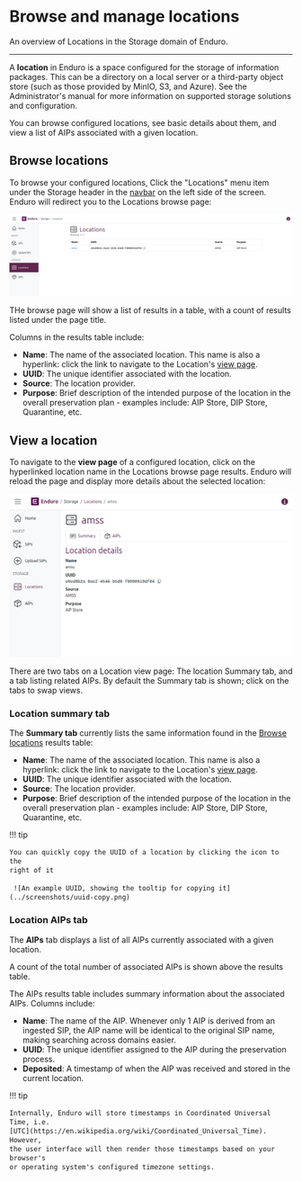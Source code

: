 # Browse and manage locations

An overview of Locations in the Storage domain of Enduro.

-----

A **location** in Enduro is a space configured for the storage of information
packages. This can be a directory on a local server or a third-party object
store (such as those provided by MinIO, S3, and Azure). See the Administrator's
manual for more information on supported storage solutions and configuration.

You can browse configured locations, see basic details about them, and
view a list of AIPs associated with a given location.

## Browse locations

To browse your configured locations, Click the "Locations" menu item under the
Storage header in the [navbar] on the left side of the screen. Enduro will
redirect you to the Locations browse page:

![The locations browse page in Enduro](../screenshots/locations-browse.png)

THe browse page will show a list of results in a table, with a count of results
listed under the page title.

Columns in the results table include:

* **Name**: The name of the associated location. This name is also a hyperlink:
  click the link to navigate to the Location's [view page](#view-a-location).
* **UUID**: The unique identifier associated with the location.
* **Source**: The location provider.
* **Purpose**: Brief description of the intended purpose of the location in the
  overall preservation plan - examples include: AIP Store, DIP Store,
  Quarantine, etc.

## View a location

To navigate to the **view page** of a configured location, click on the
hyperlinked location name in the Locations browse page results. Enduro will
reload the page and display more details about the selected location:

![A location view page](../screenshots/location-view.png)

There are two tabs on a Location view page: The location Summary tab, and a tab
listing related AIPs. By default the Summary tab is shown; click on the tabs to
swap views.

### Location summary tab

The **Summary tab** currently lists the same information found in the
[Browse locations](#browse-locations) results table:

* **Name**: The name of the associated location. This name is also a hyperlink:
  click the link to navigate to the Location's [view page](#view-a-location).
* **UUID**: The unique identifier associated with the location.
* **Source**: The location provider.
* **Purpose**: Brief description of the intended purpose of the location in the
  overall preservation plan - examples include: AIP Store, DIP Store,
  Quarantine, etc.

!!! tip

    You can quickly copy the UUID of a location by clicking the icon to the
    right of it

     ![An example UUID, showing the tooltip for copying it](../screenshots/uuid-copy.png)

### Location AIPs tab

The **AIPs** tab displays a list of all AIPs currently associated with a given
location.

A count of the total number of associated AIPs is shown above the results table.

The AIPs results table includes summary information about the associated AIPs.
Columns include:

* **Name**: The name of the AIP. Whenever only 1 AIP is derived from an ingested
  SIP, the AIP name will be identical to the original SIP name, making searching
  across domains easier.
* **UUID**: The unique identifier assigned to the AIP during the preservation
  process.
* **Deposited**: A timestamp of when the AIP was received and stored in the
  current location.

!!! tip

    Internally, Enduro will store timestamps in Coordinated Universal Time, i.e.
    [UTC](https://en.wikipedia.org/wiki/Coordinated_Universal_Time). However,
    the user interface will then render those timestamps based on your browser's
    or operating system's configured timezone settings.

[navbar]: ../overview.md#navigation
